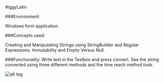 #IggyLatin

###Environment:

Windows form application

###Concepts used:

Creating and Manipulating Strings using StringBuilder and Regular Expressions. Immutability and Empty Versus Null.

###Functionality:
Write text in the Textbox and press convert. See the string converted using three different methods and the time reach method took.

![alt tag](https://raw.github.com/andrewjhinger/IggyLatin/master/iggylatinform.JPG)
